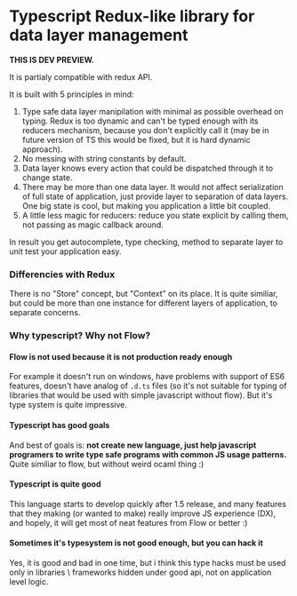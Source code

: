 # Typescript Redux-like library for data layer management

__THIS IS DEV PREVIEW.__

It is partialy compatible with redux API.

It is built with 5 principles in mind:

1. Type safe data layer manipilation with minimal as possible overhead on typing. Redux is too dynamic and can't be typed enough with its reducers mechanism, because you don't explicitly call it (may be in future version of TS this would be fixed, but it is hard dynamic approach).
2. No messing with string constants by default.
3. Data layer knows every action that could be dispatched through it to change state.
4. There may be more than one data layer. It would not affect serialization of full state of application, just provide layer to separation of data layers. One big state is cool, but making you application a little bit coupled.
5. A little less magic for reducers: reduce you state explicit by calling them, not passing as magic callback around.

In result you get autocomplete, type checking, method to separate layer to unit test your application easy.

### Differencies with Redux

There is no "Store" concept, but "Context" on its place. It is quite similiar, but could be more than one instance for different layers of application, to separate concerns.

### Why typescript? Why not Flow?

#### Flow is not used because it is not production ready enough

For example it doesn't run on windows, have problems with support of ES6 features, doesn't have analog of `.d.ts` files (so it's not suitable for typing of libraries that would be used with simple javascript without flow). But it's type system is quite impressive.

#### Typescript has good goals

And best of goals is: __not create new language, just help javascript programers to write type safe programs with common JS usage patterns.__
Quite similiar to flow, but without weird ocaml thing :)

#### Typescript is quite good

This language starts to develop quickly after 1.5 release, and many features that they making (or wanted to make) really improve JS experience (DX), and hopely, it will get most of neat features from Flow or better :)

#### Sometimes it's typesystem is not good enough, but you can hack it

Yes, it is good and bad in one time, but i think this type hacks must be used only in libraries \ frameworks hidden under good api, not on application level logic.

